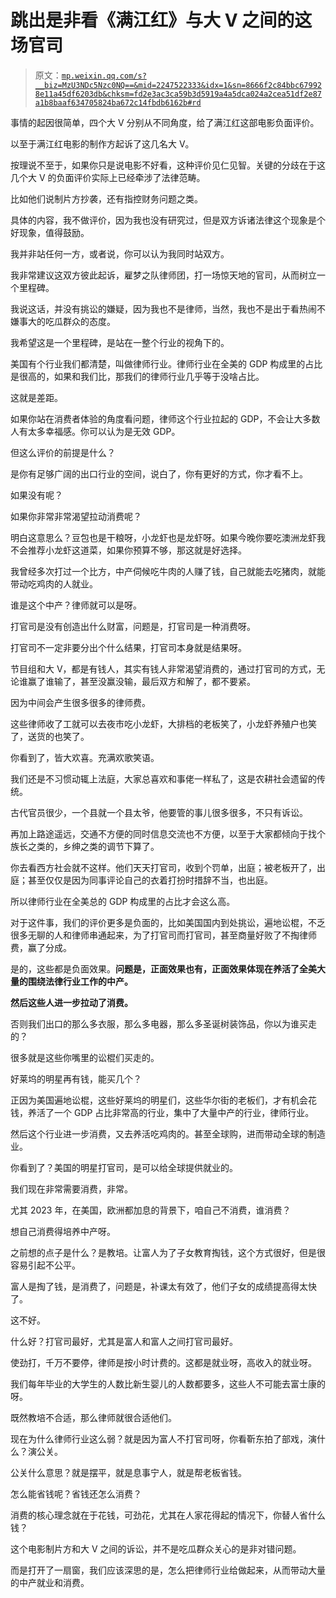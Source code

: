 # 跳出是非看《满江红》与大 V 之间的这场官司

> 原文：[`mp.weixin.qq.com/s?__biz=MzU3NDc5Nzc0NQ==&mid=2247522333&idx=1&sn=8666f2c84bbc679928e11a45df6203db&chksm=fd2e3ac3ca59b3d5919a4a5dca024a2cea51df2e87a1b8baaf634705824ba672c14fbdb6162b#rd`](http://mp.weixin.qq.com/s?__biz=MzU3NDc5Nzc0NQ==&mid=2247522333&idx=1&sn=8666f2c84bbc679928e11a45df6203db&chksm=fd2e3ac3ca59b3d5919a4a5dca024a2cea51df2e87a1b8baaf634705824ba672c14fbdb6162b#rd)

事情的起因很简单，四个大 V 分别从不同角度，给了满江红这部电影负面评价。

以至于满江红电影的制作方起诉了这几名大 V。

按理说不至于，如果你只是说电影不好看，这种评价见仁见智。关键的分歧在于这几个大 V 的负面评价实际上已经牵涉了法律范畴。

比如他们说制片方抄袭，还有指控财务问题之类。

具体的内容，我不做评价，因为我也没有研究过，但是双方诉诸法律这个现象是个好现象，值得鼓励。

我并非站任何一方，或者说，你可以认为我同时站双方。

我非常建议这双方彼此起诉，雇梦之队律师团，打一场惊天地的官司，从而树立一个里程碑。

我说这话，并没有挑讼的嫌疑，因为我也不是律师，当然，我也不是出于看热闹不嫌事大的吃瓜群众的态度。

我希望这是一个里程碑，是站在一整个行业的视角下的。

美国有个行业我们都清楚，叫做律师行业。律师行业在全美的 GDP 构成里的占比是很高的，如果和我们比，那我们的律师行业几乎等于没啥占比。

这就是差距。

如果你站在消费者体验的角度看问题，律师这个行业拉起的 GDP，不会让大多数人有太多幸福感。你可以认为是无效 GDP。

但这么评价的前提是什么？

是你有足够广阔的出口行业的空间，说白了，你有更好的方式，你才看不上。

如果没有呢？

如果你非常非常渴望拉动消费呢？

明白这意思么？豆包也是干粮呀，小龙虾也是龙虾呀。如果今晚你要吃澳洲龙虾我不会推荐小龙虾这道菜，如果你预算不够，那这就是好选择。

我曾经多次打过一个比方，中产伺候吃牛肉的人赚了钱，自己就能去吃猪肉，就能带动吃鸡肉的人就业。

谁是这个中产？律师就可以是呀。

打官司是没有创造出什么财富，问题是，打官司是一种消费呀。

打官司不一定非要分出个什么结果，打官司本身就是结果呀。

节目组和大 V，都是有钱人，其实有钱人非常渴望消费的，通过打官司的方式，无论谁赢了谁输了，甚至没赢没输，最后双方和解了，都不要紧。

因为中间会产生很多很多的律师费。

这些律师收了工就可以去夜市吃小龙虾，大排档的老板笑了，小龙虾养殖户也笑了，送货的也笑了。

你看到了，皆大欢喜。充满欢歌笑语。

我们还是不习惯动辄上法庭，大家总喜欢和事佬一样私了，这是农耕社会遗留的传统。

古代官员很少，一个县就一个县太爷，他要管的事儿很多很多，不只有诉讼。

再加上路途遥远，交通不方便的同时信息交流也不方便，以至于大家都倾向于找个族长之类的，乡绅之类的调节下算了。

你去看西方社会就不这样。他们天天打官司，收到个罚单，出庭；被老板开了，出庭；甚至仅仅是因为同事评论自己的衣着打扮时措辞不当，也出庭。

所以律师行业在全美总的 GDP 构成里的占比才会这么高。

对于这件事，我们的评价更多是负面的，比如美国国内到处挑讼，遍地讼棍，不乏很多无聊的人和律师串通起来，为了打官司而打官司，甚至商量好败了不掏律师费，赢了分成。

是的，这些都是负面效果。**问题是，正面效果也有，正面效果体现在养活了全美大量的围绕法律行业工作的中产。** 

**然后这些人进一步拉动了消费。**

否则我们出口的那么多衣服，那么多电器，那么多圣诞树装饰品，你以为谁买走的？

很多就是这些你嘴里的讼棍们买走的。

好莱坞的明星再有钱，能买几个？

正因为美国遍地讼棍，这些好莱坞的明星们，这些华尔街的老板们，才有机会花钱，养活了一个 GDP 占比非常高的行业，集中了大量中产的行业，律师行业。

然后这个行业进一步消费，又去养活吃鸡肉的。甚至全球购，进而带动全球的制造业。

你看到了？美国的明星打官司，是可以给全球提供就业的。

我们现在非常需要消费，非常。

尤其 2023 年，在美国，欧洲都加息的背景下，咱自己不消费，谁消费？

想自己消费得培养中产呀。

之前想的点子是什么？是教培。让富人为了子女教育掏钱，这个方式很好，但是很容易引起不公平。

富人是掏了钱，是消费了，问题是，补课太有效了，他们子女的成绩提高得太快了。

这不好。

什么好？打官司最好，尤其是富人和富人之间打官司最好。

使劲打，千万不要停，律师是按小时计费的。这都是就业呀，高收入的就业呀。

我们每年毕业的大学生的人数比新生婴儿的人数都要多，这些人不可能去富士康的呀。

既然教培不合适，那么律师就很合适他们。

现在为什么律师行业这么弱？就是因为富人不打官司呀，你看靳东拍了部戏，演什么？演公关。

公关什么意思？就是摆平，就是息事宁人，就是帮老板省钱。

怎么能省钱呢？省钱还怎么消费？

消费的核心理念就在于花钱，可劲花，尤其在人家花得起的情况下，你替人省什么钱？

这个电影制片方和大 V 之间的诉讼，并不是吃瓜群众关心的是非对错问题。

而是打开了一扇窗，我们应该深思的是，怎么把律师行业给做起来，从而带动大量的中产就业和消费。